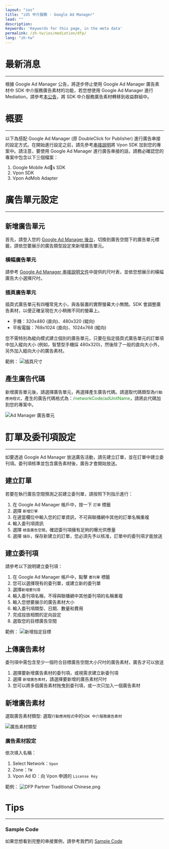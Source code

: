 ```yaml
---
layout: "ios"
title: "iOS 中介服務 - Google Ad Manager"
lead: ""
description:
keywords: 'Keywords for this page, in the meta data'
permalink: /zh-tw/ios/mediation/dfp/
lang: "zh-tw"
---
```

# 最新消息
---
根據 Google Ad Manager 公告，將逐步停止使用 Google Ad Manager 廣告素材中 SDK 中介服務廣告素材的功能，若您想使用 Google Ad Manager 進行 Mediation，請參考[本公告](https://support.google.com/admanager/answer/9020684)，將 SDK 中介服務廣告素材轉移到收益群組中。


# 概要
---
以下為搭配 Google Ad Manager (原 DoubleClick for Publisher) 進行廣告串接的設定方式。在開始進行設定之前，請先參考[串接說明]將 Vpon SDK 加到您的專案中。請注意，要使用 Google Ad Manager 進行廣告串接的話，請務必確認您的專案中包含以下三個檔案：

1. Google Mobile Ads SDK
2. Vpon SDK
3. Vpon AdMob Adapter

# 廣告單元設定
---

## 新增廣告單元

首先，請登入您的 [Google Ad Manager 後台]，切換到廣告空間下的廣告單元標籤，請依您要展示的廣告類型設定來新增廣告單元。

### 橫幅廣告單元
請參考 [Google Ad Manager 串接說明文件]中提供的尺吋表，並依您想展示的橫幅廣告大小選擇尺吋。

### 插頁廣告單元
插頁式廣告單元有四種常見大小，與各裝置的實際螢幕大小無關。SDK 會調整廣告素材，以便正確呈現在大小稍微不同的螢幕上。

* 手機：320x480 (直向)、480x320 (縱向)
* 平板電腦：768x1024 (直向)、1024x768 (縱向)

您不需特別為縱向模式建立個別的廣告單元，只要在指定插頁式廣告單元的訂單項中加入縱向大小 (例如，智慧型手機採 480x320)，然後除了一般的直向大小外，另外加入縱向大小的廣告素材。

範例：
![插頁尺寸]

## 產生廣告代碼

新增廣告單元後，請選擇廣告單元，再選擇產生廣告代碼。請選取代碼類型為`行動應用程式`，產生的廣告代碼格式為：<span style="color:#228B22">/networkCode/adUnitName</span>，請將此代碼加到您的專案中。

![Ad Manager 廣告單元]

# 訂單及委刊項設定
---
如要透過 Google Ad Manager 放送廣告活動，請先建立訂單，並在訂單中建立委刊項。委刊項核準並包含廣告素材後，廣告才會開始放送。

## 建立訂單
若要在執行廣告空間預測之前建立委刊單，請按照下列指示進行：

1. 在 Google Ad Manager 帳戶中，按一下 `訂單` 標籤
2. 選擇 `新增訂單`
3. 在適當欄位中輸入您的訂單資訊，不可與聯播網中其他的訂單名稱重複
4. 輸入委刊項資訊
5. 選擇 `檢查廣告空間`，確認委刊項擁有足夠的曝光供應量
6. 選擇 `儲存`，保存新建立的訂單，您必須先予以核准，訂單中的委刊項才能放送

## 建立委刊項
請參考以下說明建立委刊項：

1. 在 Google Ad Manager 帳戶中，點擊 `委刊單` 標籤
2. 您可以選擇現有的委刊單，或建立新的委刊單
3. 選擇`新增委刊項`
4. 輸入委刊項名稱，不得與聯播網中其他委刊項的名稱重複
5. 輸入您想要展示的廣告素材大小
6. 輸入委刊項類型、日期、數量和費用
7. 完成投放相關的定向設定
8. 選取您的目標廣告空間

範例：
![新增指定目標]

## 上傳廣告素材
委刊項中需包含至少一個符合目標廣告空間大小尺吋的廣告素材，廣告才可以放送

1. 選擇要新增廣告素材的委刊項，或視需求建立新委刊項
2. 選擇 `新增廣告素材`，請選擇要新增的廣告素材尺吋
3. 您可以將多個廣告素材拖曳到委刊項，或一次只加入一個廣告素材

## 新增廣告素材
選取廣告素材類型: 選取`行動應用程式`中的`SDK 中介服務廣告素材`

![廣告素材類型]

### 廣告素材設定
依次填入名稱：

1. Select Network：`Vpon`
2. Zone：`TW`
3. Vpon Ad ID：向 Vpon 申請的 `License Key`<br>

範例：
![DFP Partner Traditional Chinese.png]


# Tips
---

### Sample Code
如果您想看到完整的串接實例，請參考我們的 [Sample Code]


[串接說明]: ../../integration-guide
[Sample Code]: {{site.baseurl}}/zh-tw/ios/download/#dfp
[Google Ad Manager 後台]: https://admanager.google.com/
[Google Ad Manager 串接說明文件]: https://developers.google.com/ad-manager/mobile-ads-sdk/ios/banner#banner_sizes
[Ad Manager 廣告單元]: {{site.imgurl}}/AppAdManager_01.png
[新增指定目標]: {{site.imgurl}}/新增指定目標.png
[廣告素材類型]: {{site.imgurl}}/廣告素材類型.png
[Warning]: {{site.imgurl}}/Warning.png
[DFP Partner Traditional Chinese.png]: {{site.imgurl}}/DFP_Partner_Traditional_Chinese.png
[插頁尺寸]: {{site.imgurl}}/插頁尺寸.png

